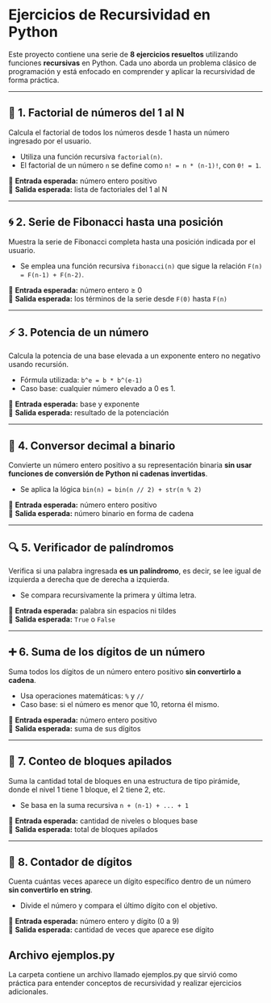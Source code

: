 # Ejercicios de Recursividad en Python

Este proyecto contiene una serie de **8 ejercicios resueltos** utilizando funciones **recursivas** en Python. Cada uno aborda un problema clásico de programación y está enfocado en comprender y aplicar la recursividad de forma práctica.

---

## 🧮 1. Factorial de números del 1 al N

Calcula el factorial de todos los números desde 1 hasta un número ingresado por el usuario.

- Utiliza una función recursiva `factorial(n)`.
- El factorial de un número `n` se define como `n! = n * (n-1)!`, con `0! = 1`.

📌 **Entrada esperada:** número entero positivo  
📌 **Salida esperada:** lista de factoriales del 1 al N

---

## 🌀 2. Serie de Fibonacci hasta una posición

Muestra la serie de Fibonacci completa hasta una posición indicada por el usuario.

- Se emplea una función recursiva `fibonacci(n)` que sigue la relación `F(n) = F(n-1) + F(n-2)`.

📌 **Entrada esperada:** número entero ≥ 0  
📌 **Salida esperada:** los términos de la serie desde `F(0)` hasta `F(n)`

---

## ⚡ 3. Potencia de un número

Calcula la potencia de una base elevada a un exponente entero no negativo usando recursión.

- Fórmula utilizada: `b^e = b * b^(e-1)`
- Caso base: cualquier número elevado a 0 es 1.

📌 **Entrada esperada:** base y exponente  
📌 **Salida esperada:** resultado de la potenciación

---

## 🔁 4. Conversor decimal a binario

Convierte un número entero positivo a su representación binaria **sin usar funciones de conversión de Python ni cadenas invertidas**.

- Se aplica la lógica `bin(n) = bin(n // 2) + str(n % 2)`

📌 **Entrada esperada:** número entero positivo  
📌 **Salida esperada:** número binario en forma de cadena

---

## 🔍 5. Verificador de palíndromos

Verifica si una palabra ingresada **es un palíndromo**, es decir, se lee igual de izquierda a derecha que de derecha a izquierda.

- Se compara recursivamente la primera y última letra.

📌 **Entrada esperada:** palabra sin espacios ni tildes  
📌 **Salida esperada:** `True` o `False`

---

## ➕ 6. Suma de los dígitos de un número

Suma todos los dígitos de un número entero positivo **sin convertirlo a cadena**.

- Usa operaciones matemáticas: `%` y `//`
- Caso base: si el número es menor que 10, retorna él mismo.

📌 **Entrada esperada:** número entero positivo  
📌 **Salida esperada:** suma de sus dígitos

---

## 🧱 7. Conteo de bloques apilados

Suma la cantidad total de bloques en una estructura de tipo pirámide, donde el nivel 1 tiene 1 bloque, el 2 tiene 2, etc.

- Se basa en la suma recursiva `n + (n-1) + ... + 1`

📌 **Entrada esperada:** cantidad de niveles o bloques base  
📌 **Salida esperada:** total de bloques apilados

---

## 🔢 8. Contador de dígitos

Cuenta cuántas veces aparece un dígito específico dentro de un número **sin convertirlo en string**.

- Divide el número y compara el último dígito con el objetivo.

📌 **Entrada esperada:** número entero y dígito (0 a 9)  
📌 **Salida esperada:** cantidad de veces que aparece ese dígito


## Archivo ejemplos.py
La carpeta contiene un archivo llamado ejemplos.py que sirvió como práctica para entender conceptos de recursividad y realizar ejercicios adicionales.